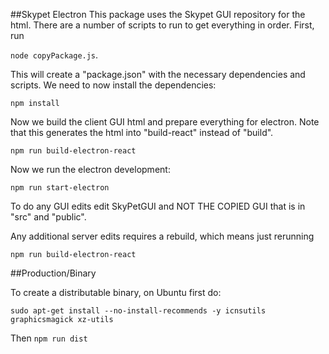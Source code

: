 ##Skypet Electron
This package uses the Skypet GUI repository for the html.  There are a number of scripts to run to get everything in order.  First, run 

`node copyPackage.js`. 

This will create a "package.json" with the necessary dependencies and scripts.  We need to now install the dependencies:

`npm install`

Now we build the client GUI html and prepare everything for electron. Note that this generates the html into "build-react" instead of "build".

`npm run build-electron-react`

Now we run the electron development:

`npm run start-electron`

To do any GUI edits edit SkyPetGUI and NOT THE COPIED GUI that is in "src" and "public".  

Any additional server edits requires a rebuild, which means just rerunning 

`npm run build-electron-react`

##Production/Binary

To create a distributable binary, on Ubuntu first do:

`sudo apt-get install --no-install-recommends -y icnsutils graphicsmagick xz-utils`

Then `npm run dist`